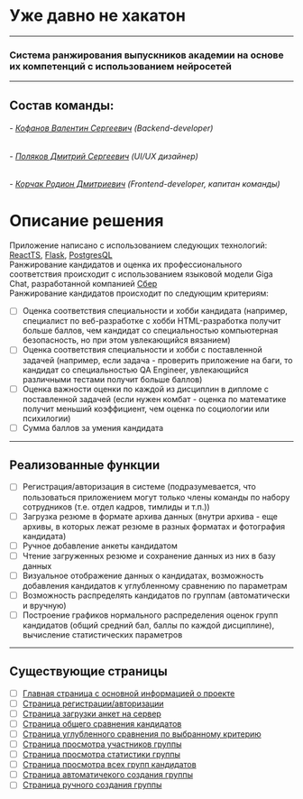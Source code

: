# Уже давно не хакатон
___

### Система ранжирования выпускников академии на основе их компетенций с использованием нейросетей
___

## Состав команды:
###### - [Кофанов Валентин Сергеевич](https://t.me/VALI666KO) (Backend-developer)
###### - [Поляков Дмитрий Сергеевич](https://t.me/operculum) (UI/UX дизайнер)
###### - [Корчак Родион Дмитриевич](https://t.me/keyrea_dy) (Frontend-developer, капитан команды)


# Описание решения
Приложение написано с использованием следующих технологий: [ReactTS](https://ru.reactjs.org/), [Flask](https://flask.palletsprojects.com/), [PostgresQL](https://www.postgresql.org/)  
Ранжирование кандидатов и оценка их профессионального соответствия происходит с использованием языковой модели Giga Chat, разработанной компанией [Сбер](http://www.sberbank.ru/ru/person)  
Ранжирование кандидатов происходит по следующим критериям:
- [ ] Оценка соответствия специальности и хобби кандидата (например, специалист по веб-разработке с хобби HTML-разработка получит больше баллов, чем кандидат со специальностью компьютерная безопасность, но при этом увлекающийся вязанием)
- [ ] Оценка соответствия специальности и хобби с поставленной задачей (например, если задача - проверить приложение на баги, то кандидат со специальностью QA Engineer, увлекающийся различными тестами получит больше баллов)
- [ ] Оценка важности оценки по каждой из дисциплин в дипломе с поставленной задачей (если нужен комбат - оценка по математике получит меньший коэффициент, чем оценка по социологии или психилогии)
- [ ] Сумма баллов за умения кандидата

___
## Реализованные функции
- [ ] Регистрация/авторизация в системе (подразумевается, что пользоваться приложением могут только члены команды по набору сотрудников (т.е. отдел кадров, тимлиды и т.п.))
- [ ] Загрузка резюме в формате архива данных (внутри архива - еще архивы, в которых лежат резюме в разных форматах и фотография кандидата)
- [ ] Ручное добавление анкеты кандидатом
- [ ] Чтение загруженных резюме и сохранение данных из них в базу данных
- [ ] Визуальное отображение данных о кандидатах, возможность добавления кандидатов к углубленному сравнению по параметрам
- [ ] Возможность распределять кандидатов по группам (автоматически и вручную)
- [ ] Построение графиков нормального распределения оценок групп кандидатов (общий средний бал, баллы по каждой дисциплине), вычисление статистических параметров

___
## Существующие страницы
- [ ] [Главная страница с основной информацией о проекте](./src/pages/MainPage/ui/MainPage.tsx)
- [ ] [Страница регистрации/авторизации](./src/pages/LoginPage/ui/LoginPage.tsx)
- [ ] [Страница загрузки анкет на сервер](./src/pages/UploadFilesPage/ui/UploadFilesPage.tsx)
- [ ] [Страница общего сравнения кандидатов](./src/pages/CandidatesPage/ui/CandidatesPage/CandidatesPage.tsx)
- [ ] [Страница углубленного сравнения по выбранному критерию](src/pages/DetailedComparisonPage/ui/DetailedComparisonPage/DetailedComparisonPage.tsx)
- [ ] [Страница просмотра участников группы](./src/pages/FolderOverviewPage/ui/FolderOverviewPage/FolderOverviewPage.tsx)
- [ ] [Страница просмотра статистики группы](./src/pages/AllocationPage/ui/AllocationPage/AllocationPage.tsx)
- [ ] [Страница просмотра всех групп кандидатов](./src/pages/GroupingPage/ui/GroupingPage/GroupingPage.tsx)
- [ ] [Страница автоматичекого создания группы](./src/pages/CreateCandidatePage/ui/CreateCandidatePage/CreateCandidatePage.tsx)
- [ ] [Страница ручного создания группы](./src/pages/ManualGroupingPage/ui/ManualGroupingPage/ManualGroupingPage.tsx)